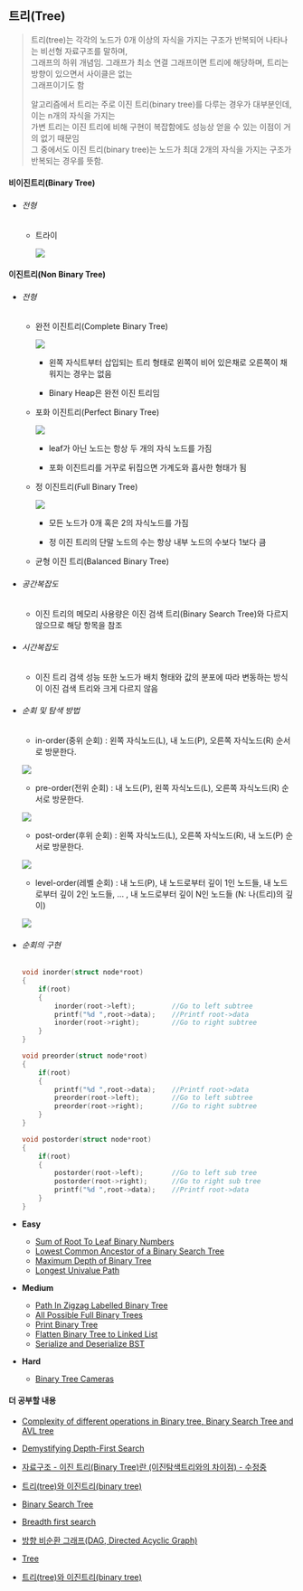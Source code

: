 ## 트리(Tree)

> 트리(tree)는 각각의 노드가 0개 이상의 자식을 가지는 구조가 반복되어 나타나는 비선형 자료구조를 말하며,  
> 그래프의 하위 개념임. 그래프가 최소 연결 그래프이면 트리에 해당하며, 트리는 방향이 있으면서 사이클은 없는  
> 그래프이기도 함
>     
> 알고리즘에서 트리는 주로 이진 트리(binary tree)를 다루는 경우가 대부분인데, 이는 n개의 자식을 가지는   
> 가변 트리는 이진 트리에 비해 구현이 복잡함에도 성능상 얻을 수 있는 이점이 거의 없기 때문임  
> 그 중에서도 이진 트리(binary tree)는 노드가 최대 2개의 자식을 가지는 구조가 반복되는 경우를 뜻함.
> 

#### 비이진트리(Binary Tree)

* ###### 전형

    * 트라이
    
         ![](./backup/trie.png)

#### 이진트리(Non Binary Tree)

* ###### 전형

    * 완전 이진트리(Complete Binary Tree)
    
         ![](./backup/complete_binary_tree.png)
    
        * 왼쪽 자식트부터 삽입되는 트리 형태로 왼쪽이 비어 있은채로 오른쪽이 채워지는 경우는 없음
        
        * Binary Heap은 완전 이진 트리임
    
    * 포화 이진트리(Perfect Binary Tree)
        
        ![](./backup/perfect_binary_tree.jpeg)
    
        * leaf가 아닌 노드는 항상 두 개의 자식 노드를 가짐
    
        * 포화 이진트리를 거꾸로 뒤집으면 가계도와 흡사한 형태가 됨
    
    * 정 이진트리(Full Binary Tree)
    
        ![](./backup/full_binary_tree.png)
    
        * 모든 노드가 0개 혹은 2의 자식노드를 가짐
        
        * 정 이진 트리의 단말 노드의 수는 항상 내부 노드의 수보다 1보다 큼
    
    * 균형 이진 트리(Balanced Binary Tree)
    

* ###### 공간복잡도

    * 이진 트리의 메모리 사용량은 이진 검색 트리(Binary Search Tree)와 다르지 않으므로 해당 항목을 참조

* ###### 시간복잡도

    * 이진 트리 검색 성능 또한 노드가 배치 형태와 값의 분포에 따라 변동하는 방식이 이진 검색 트리와 크게 다르지 않음

* ###### 순회 및 탐색 방법

    * in-order(중위 순회) : 왼쪽 자식노드(L), 내 노드(P), 오른쪽 자식노드(R) 순서로 방문한다.

    ![](./in.png)

    * pre-order(전위 순회) : 내 노드(P), 왼쪽 자식노드(L), 오른쪽 자식노드(R) 순서로 방문한다.

    ![](./pre.png)

    * post-order(후위 순회) : 왼쪽 자식노드(L), 오른쪽 자식노드(R), 내 노드(P) 순서로 방문한다.

    ![](./post.png)

    * level-order(레벨 순회) : 내 노드(P), 내 노드로부터 깊이 1인 노드들, 내 노드로부터 깊이 2인 노드들, ... , 내 노드로부터 깊이 N인 노드들 (N: 나(트리)의 깊이)

    ![](./bfs.png)

* ###### 순회의 구현

    ```c
    void inorder(struct node*root)
    {
        if(root)
        {
            inorder(root->left);         //Go to left subtree
            printf("%d ",root->data);    //Printf root->data
            inorder(root->right);        //Go to right subtree
        }
    }

    void preorder(struct node*root)
    {
        if(root)
        {
            printf("%d ",root->data);    //Printf root->data
            preorder(root->left);        //Go to left subtree
            preorder(root->right);       //Go to right subtree
        }
    }

    void postorder(struct node*root)
    {
        if(root)
        {
            postorder(root->left);       //Go to left sub tree
            postorder(root->right);      //Go to right sub tree
            printf("%d ",root->data);    //Printf root->data
        }
    }
    ```

* __Easy__
    * [Sum of Root To Leaf Binary Numbers](https://leetcode.com/problems/sum-of-root-to-leaf-binary-numbers/)
    * [Lowest Common Ancestor of a Binary Search Tree](https://leetcode.com/problems/lowest-common-ancestor-of-a-binary-search-tree/)
    * [Maximum Depth of Binary Tree](https://leetcode.com/problems/maximum-depth-of-binary-tree/)
    * [Longest Univalue Path](https://leetcode.com/problems/longest-univalue-path/)

* __Medium__
    * [Path In Zigzag Labelled Binary Tree](https://leetcode.com/problems/path-in-zigzag-labelled-binary-tree/)
    * [All Possible Full Binary Trees](https://leetcode.com/problems/all-possible-full-binary-trees/)
    * [Print Binary Tree](https://leetcode.com/problems/print-binary-tree/)
    * [Flatten Binary Tree to Linked List](https://leetcode.com/problems/flatten-binary-tree-to-linked-list/)
    * [Serialize and Deserialize BST](https://leetcode.com/problems/serialize-and-deserialize-bst/)

* __Hard__
    * [Binary Tree Cameras](https://leetcode.com/problems/binary-tree-cameras/)

#### 더 공부할 내용

* [Complexity of different operations in Binary tree, Binary Search Tree and AVL tree](https://www.geeksforgeeks.org/complexity-different-operations-binary-tree-binary-search-tree-avl-tree/)

* [Demystifying Depth-First Search](https://medium.com/basecs/demystifying-depth-first-search-a7c14cccf056)

* [자료구조 - 이진 트리(Binary Tree)란 (이진탐색트리와의 차이점) - 수정중](https://galid1.tistory.com/176)

* [트리(tree)와 이진트리(binary tree)](https://ratsgo.github.io/data%20structure&algorithm/2017/10/21/tree/)

* [Binary Search Tree](https://www.hackerearth.com/practice/data-structures/trees/binary-search-tree/tutorial/)

* [Breadth first search](https://www.programiz.com/dsa/graph-bfs)

* [방향 비순환 그래프(DAG, Directed Acyclic Graph)](https://jackpot53.tistory.com/84)

* [Tree](https://www.interviewcake.com/concept/java/tree)

* [트리(tree)와 이진트리(binary tree)](https://ratsgo.github.io/data%20structure&algorithm/2017/10/21/tree/)